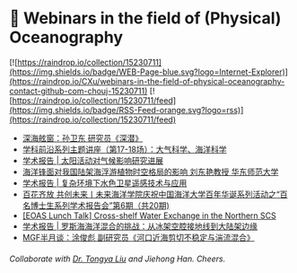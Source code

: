 # 🌊 Webinars in the field of (Physical) Oceanography

[![https://raindrop.io/collection/15230711](https://img.shields.io/badge/WEB-Page-blue.svg?logo=Internet-Explorer)](https://raindrop.io/CXu/webinars-in-the-field-of-physical-oceanography-contact-github-com-chouj-15230711) [![https://raindrop.io/collection/15230711/feed](https://img.shields.io/badge/RSS-Feed-orange.svg?logo=rss)](https://raindrop.io/collection/15230711/feed)

<!-- BLOG-POST-LIST:START -->
- [深海舷窗：孙卫东 研究员《深潜》](https://mp.weixin.qq.com/s/yhvXXgBRmVIZ4AdD11AQWw)
- [学科前沿系列主题讲座（第17-18场）：大气科学、海洋科学](https://mp.weixin.qq.com/s/bBkcvS-0FdhUfLthBF34og)
- [学术报告 | 太阳活动对气候影响研究进展](https://mp.weixin.qq.com/s/QrjBDTm-bYp0JzJVKb4yXA)
- [海洋锋面对我国陆架海浮游植物时空格局的影响 刘东艳教授 华东师范大学](https://mp.weixin.qq.com/s/w5ziXnlqOgQMqgjG5LTv6Q)
- [学术报告 | 复杂环境下水色卫星遥感技术与应用](https://mp.weixin.qq.com/s/j3oYSSnSF4ovhiMIcc3P_w)
- [百花齐放 共创未来丨未来海洋学院庆祝中国海洋大学百年华诞系列活动之“百名博士生系列学术报告会”第6期（共20期&rpar;](https://mp.weixin.qq.com/s/zu53OaxgMLWHYE69-ndWMQ)
- [[EOAS Lunch Talk] Cross-shelf Water Exchange in the Northern SCS](https://mp.weixin.qq.com/s/VERoHMadfX3G9pCNzP2E8A)
- [学术报告 | 罗斯海海洋混合的挑战：从冰架空腔接地线到大陆架边缘](https://mp.weixin.qq.com/s/0AtQUnD_RbhInFq6WQJT0w)
- [MGF半月谈：涂俊彪 副研究员《河口近海剪切不稳定与湍流混合》](https://mp.weixin.qq.com/s/xfpOrY0vjRk9ECxBfLfemw)
<!-- BLOG-POST-LIST:END -->

###### Collaborate with [Dr. Tongya Liu](https://liutongya.github.io/) and Jiehong Han. Cheers.
